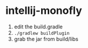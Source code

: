 # intellij-monofly

1. edit the build.gradle
1. `./gradlew buildPlugin`
1. grab the jar from build/libs
